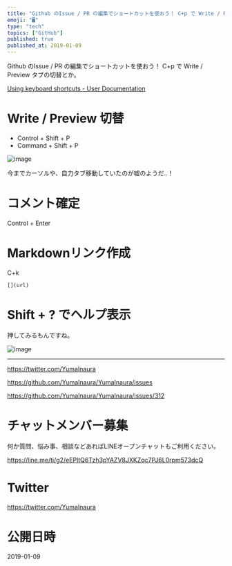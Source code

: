 ```yaml
---
title: "Github のIssue / PR の編集でショートカットを使おう！ C+p で Write / Preview タブの切替とか。"
emoji: "🖥"
type: "tech"
topics: ["GitHub"]
published: true
published_at: 2019-01-09
---
```


Github のIssue / PR の編集でショートカットを使おう！ C+p で Write / Preview タブの切替とか。

[Using keyboard shortcuts - User Documentation](https://help.github.com/articles/using-keyboard-shortcuts/)

# Write / Preview 切替

- Control + Shift + P 
- Command + Shift + P 

![image](https://user-images.githubusercontent.com/13635059/50876389-225c0900-1410-11e9-8357-87773aad3895.png)

今までカーソルや、自力タブ移動していたのが嘘のようだ‥！

# コメント確定

Control + Enter

# Markdownリンク作成

C+k

`[](url)`

# Shift + ? でヘルプ表示

押してみるもんですね。

![image](https://user-images.githubusercontent.com/13635059/50876428-5a634c00-1410-11e9-99dd-c3c5e74774ec.png)


---

https://twitter.com/YumaInaura

https://github.com/YumaInaura/YumaInaura/issues

https://github.com/YumaInaura/YumaInaura/issues/312








<!-- Update From Qiita API -->

# チャットメンバー募集


何か質問、悩み事、相談などあればLINEオープンチャットもご利用ください。

https://line.me/ti/g2/eEPltQ6Tzh3pYAZV8JXKZqc7PJ6L0rpm573dcQ





# Twitter


https://twitter.com/YumaInaura


<!-- Update From Qiita API -->



# 公開日時

2019-01-09
